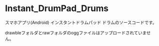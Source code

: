 # Instant_DrumPad_Drums
スマホアプリ(Android) インスタントドラムパッド ドラムのソースコードです。

drawbleフォルダとrawフォルダのoggファイルはアップロードされていません。
